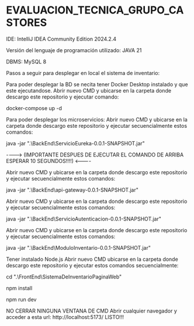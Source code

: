 # EVALUACION_TECNICA_GRUPO_CASTORES

IDE: IntelliJ IDEA Community Edition 2024.2.4

Versión del lenguaje de programación utilizado: JAVA 21

DBMS: MySQL 8

Pasos a seguir para desplegar en local el sistema de inventario:

Para poder desplegar la BD se necita tener Docker Desktop instalado y que este ejecutandose.
Abrir nuevo CMD y ubicarse en la carpeta donde descargo este repositorio y ejecutar comando:

docker-compose up -d


Para poder desplegar los microservicios: 
Abrir nuevo CMD y ubicarse en la carpeta donde descargo este repositorio y ejecutar secuencialmente estos comandos:

java -jar ".\BackEnd\ServicioEureka-0.0.1-SNAPSHOT.jar"

----> (IMPORTANTE DESPUES DE EJECUTAR EL COMANDO DE ARRIBA ESPERAR 10 SEGUNDOS!!!!) <----



Abrir nuevo CMD y ubicarse en la carpeta donde descargo este repositorio y ejecutar secuencialmente estos comandos:

java -jar ".\BackEnd\api-gateway-0.0.1-SNAPSHOT.jar"



Abrir nuevo CMD y ubicarse en la carpeta donde descargo este repositorio y ejecutar secuencialmente estos comandos:

java -jar ".\BackEnd\ServicioAutenticacion-0.0.1-SNAPSHOT.jar"



Abrir nuevo CMD y ubicarse en la carpeta donde descargo este repositorio y ejecutar secuencialmente estos comandos:

java -jar ".\BackEnd\ModuloInventario-0.0.1-SNAPSHOT.jar"



Tener instalado Node.js
Abrir nuevo CMD ubicarse en la carpeta donde descargo este repositorio y ejecutar estos comandos secuencialmente:

cd ".\FrontEnd\SistemaDeInventarioPaginaWeb"

npm install

npm run dev

NO CERRAR NINGUNA VENTANA DE CMD
Abrir cualquier navegador y acceder a esta url: http://localhost:5173/
LISTO!!!